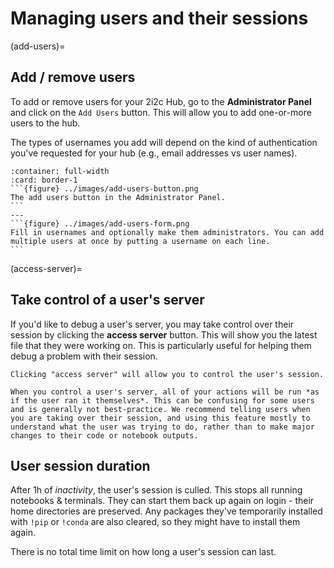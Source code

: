 # Managing users and their sessions


(add-users)=
## Add / remove users

To add or remove users for your 2i2c Hub, go to the **Administrator Panel** and click on the `Add Users` button. This will allow you to add one-or-more users to the hub.

The types of usernames you add will depend on the kind of authentication you've requested for your hub (e.g., email addresses vs user names).

````{panels}
:container: full-width
:card: border-1
```{figure} ../images/add-users-button.png
The add users button in the Administrator Panel.
```
---
```{figure} ../images/add-users-form.png
Fill in usernames and optionally make them administrators. You can add multiple users at once by putting a username on each line.
```
````

(access-server)=
## Take control of a user's server

If you'd like to debug a user's server, you may take control over their session by clicking the **access server** button. This will show you the latest file that they were working on. This is particularly useful for helping them debug a problem with their session.

```{figure} ../images/access-server.png
Clicking "access server" will allow you to control the user's session.
```

```{warning}
When you control a user's server, all of your actions will be run *as if the user ran it themselves*. This can be confusing for some users and is generally not best-practice. We recommend telling users when you are taking over their session, and using this feature mostly to understand what the user was trying to do, rather than to make major changes to their code or notebook outputs.
```

## User session duration

After 1h of *inactivity*, the user's session is culled. This stops all running
notebooks & terminals. They can start them back up again on login - their home
directories are preserved. Any packages they've temporarily installed with `!pip`
or `!conda` are also cleared, so they might have to install them again.

There is no total time limit on how long a user's session
can last.
